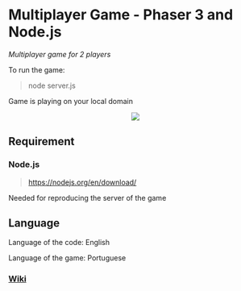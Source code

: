 # Multiplayer Game - Phaser 3 and Node.js

*Multiplayer game for 2 players*

To run the game:

>node server.js

Game is playing on your local domain

<p align="center">
  <img src="https://i.imgur.com/4UxoMWy.png">
</p>

## Requirement

### Node.js

> https://nodejs.org/en/download/

Needed for reproducing the server of the game

## Language

Language of the code: English

Language of the game: Portuguese


### [Wiki](https://github.com/tmsl9/multiplayer-game/wiki)
